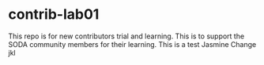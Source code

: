 # contrib-lab01
This repo is for new contributors trial and learning. This is to support the SODA community members for their learning.
This is a test Jasmine
Change
jkl